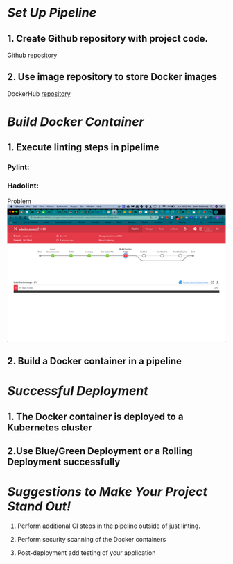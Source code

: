 # ***Set Up Pipeline***
## 1. Create Github repository with project code.
Github [repository](https://github.com/DavidBertrand/udacity-project7)

## 2. Use image repository to store Docker images
DockerHub [repository](https://hub.docker.com/r/bertrand282/project7)

# ***Build Docker Container***

## 1. Execute linting steps in pipelime

### Pylint:

### Hadolint:

Problem![Failed](screenshots/screenshot.png)

## 2. Build a Docker container in a pipeline


# ***Successful Deployment***

## 1. The Docker container is deployed to a Kubernetes cluster

## 2.Use Blue/Green Deployment or a Rolling Deployment successfully

# ***Suggestions to Make Your Project Stand Out!***
1. Perform additional CI steps in the pipeline outside of just linting.

2. Perform security scanning of the Docker containers
3. Post-deployment add testing of your application